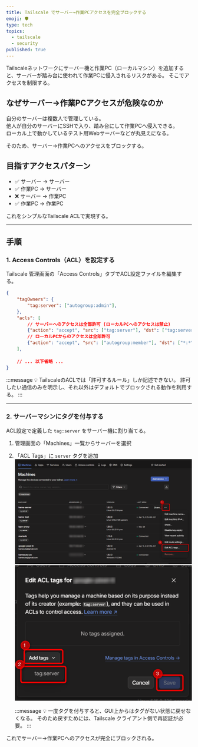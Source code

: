 ```yaml
---
title: Tailscale でサーバー→作業PCアクセスを完全ブロックする
emoji: 🛡️
type: tech
topics:
  - tailscale
  - security
published: true
---
```


Tailscaleネットワークにサーバー機と作業PC（ローカルマシン）を追加すると、サーバーが踏み台に使われて作業PCに侵入されるリスクがある。
そこでアクセスを制限する。

## なぜサーバー→作業PCアクセスが危険なのか

自分のサーバーは複数人で管理している。  
他人が自分のサーバーにSSHで入り、踏み台にして作業PCへ侵入できる。  
ローカル上で動かしているテスト用Webサーバーなどが丸見えになる。

そのため、サーバー→作業PCへのアクセスをブロックする。

## 目指すアクセスパターン

- ✅ サーバー → サーバー  
- ✅ 作業PC → サーバー  
- ❌ サーバー → 作業PC  
- ✅ 作業PC → 作業PC  

これをシンプルなTailscale ACLで実現する。

---

## 手順

### 1. Access Controls（ACL）を設定する

Tailscale 管理画面の「Access Controls」タブでACL設定ファイルを編集する。

```json
{
	"tagOwners": {
		"tag:server": ["autogroup:admin"],
	},
	"acls": [
		// サーバーへのアクセスは全部許可 (ローカルPCへのアクセスは禁止)
		{"action": "accept", "src": ["tag:server"], "dst": ["tag:server:*"]},
		// ローカルPCからのアクセスは全部許可
		{"action": "accept", "src": ["autogroup:member"], "dst": ["*:*"]},
	],
	
	// ... 以下省略 ...
}
```

:::message
💡 TailscaleのACLでは「許可するルール」しか記述できない。
許可したい通信のみを明示し、それ以外はデフォルトでブロックされる動作を利用する。
:::

---

### 2. サーバーマシンにタグを付与する

ACL設定で定義した `tag:server` をサーバー機に割り当てる。

1. 管理画面の「Machines」一覧からサーバーを選択  
2. 「ACL Tags」に `server` タグを追加
	![サーバーマシンへのタグ付与①](/images/tailscale-restrict-server-to-client/2025-04-22_01h52_39.png)
	![サーバーマシンへのタグ付与②](/images/tailscale-restrict-server-to-client/2025-04-22_01h54_04.png)
	
	:::message
	💡 一度タグを付与すると、GUI上からはタグがない状態に戻せなくなる。
	そのため戻すためには、Tailscale クライアント側で再認証が必要。
	:::

これでサーバー→作業PCへのアクセスが完全にブロックされる。
